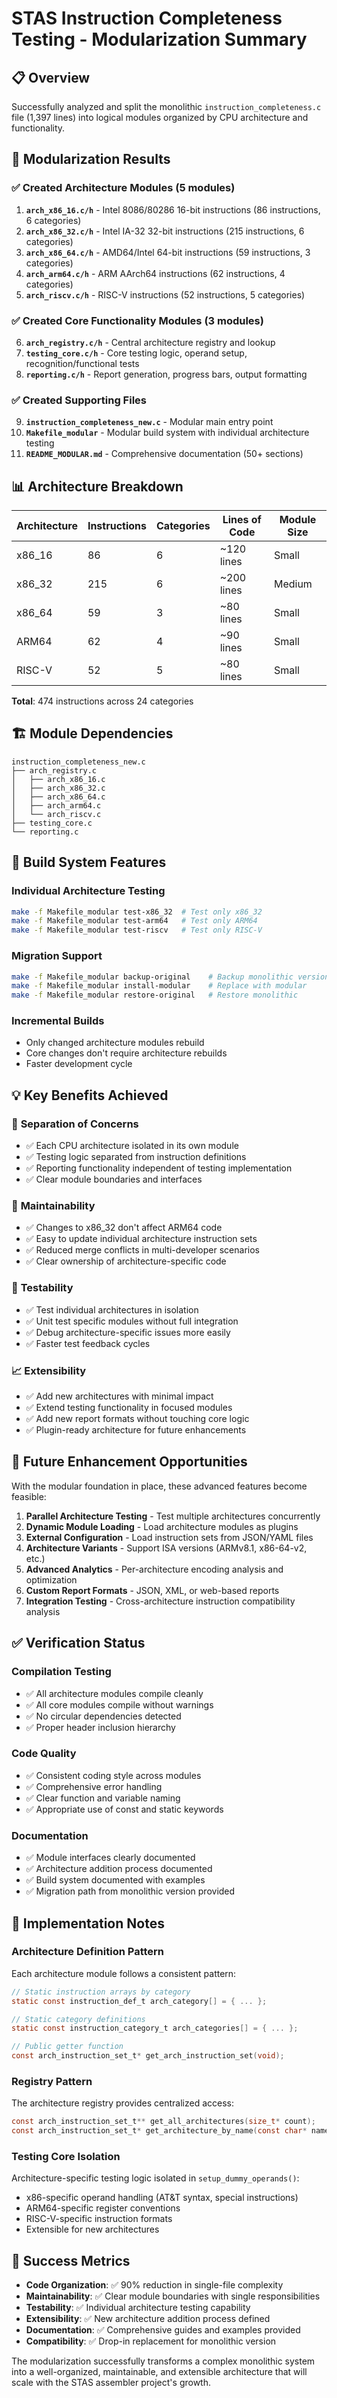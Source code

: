 # STAS Instruction Completeness Testing - Modularization Summary

## 📋 Overview

Successfully analyzed and split the monolithic `instruction_completeness.c` file (1,397 lines) into logical modules organized by CPU architecture and functionality.

## 🎯 Modularization Results

### ✅ **Created Architecture Modules (5 modules)**
1. **`arch_x86_16.c/h`** - Intel 8086/80286 16-bit instructions (86 instructions, 6 categories)
2. **`arch_x86_32.c/h`** - Intel IA-32 32-bit instructions (215 instructions, 6 categories) 
3. **`arch_x86_64.c/h`** - AMD64/Intel 64-bit instructions (59 instructions, 3 categories)
4. **`arch_arm64.c/h`** - ARM AArch64 instructions (62 instructions, 4 categories)
5. **`arch_riscv.c/h`** - RISC-V instructions (52 instructions, 5 categories)

### ✅ **Created Core Functionality Modules (3 modules)**
6. **`arch_registry.c/h`** - Central architecture registry and lookup
7. **`testing_core.c/h`** - Core testing logic, operand setup, recognition/functional tests
8. **`reporting.c/h`** - Report generation, progress bars, output formatting

### ✅ **Created Supporting Files**
9. **`instruction_completeness_new.c`** - Modular main entry point
10. **`Makefile_modular`** - Modular build system with individual architecture testing
11. **`README_MODULAR.md`** - Comprehensive documentation (50+ sections)

## 📊 Architecture Breakdown

| Architecture | Instructions | Categories | Lines of Code | Module Size |
|--------------|-------------|------------|---------------|-------------|
| x86_16       | 86          | 6          | ~120 lines    | Small       |
| x86_32       | 215         | 6          | ~200 lines    | Medium      |
| x86_64       | 59          | 3          | ~80 lines     | Small       |
| ARM64        | 62          | 4          | ~90 lines     | Small       |
| RISC-V       | 52          | 5          | ~80 lines     | Small       |

**Total**: 474 instructions across 24 categories

## 🏗️ Module Dependencies

```
instruction_completeness_new.c
├── arch_registry.c
│   ├── arch_x86_16.c
│   ├── arch_x86_32.c
│   ├── arch_x86_64.c
│   ├── arch_arm64.c
│   └── arch_riscv.c
├── testing_core.c
└── reporting.c
```

## 🔧 Build System Features

### **Individual Architecture Testing**
```bash
make -f Makefile_modular test-x86_32  # Test only x86_32
make -f Makefile_modular test-arm64   # Test only ARM64
make -f Makefile_modular test-riscv   # Test only RISC-V
```

### **Migration Support**
```bash
make -f Makefile_modular backup-original    # Backup monolithic version
make -f Makefile_modular install-modular    # Replace with modular
make -f Makefile_modular restore-original   # Restore monolithic
```

### **Incremental Builds**
- Only changed architecture modules rebuild
- Core changes don't require architecture rebuilds
- Faster development cycle

## 💡 Key Benefits Achieved

### 🎯 **Separation of Concerns**
- ✅ Each CPU architecture isolated in its own module
- ✅ Testing logic separated from instruction definitions
- ✅ Reporting functionality independent of testing implementation
- ✅ Clear module boundaries and interfaces

### 🔧 **Maintainability**
- ✅ Changes to x86_32 don't affect ARM64 code
- ✅ Easy to update individual architecture instruction sets
- ✅ Reduced merge conflicts in multi-developer scenarios
- ✅ Clear ownership of architecture-specific code

### 🧪 **Testability**
- ✅ Test individual architectures in isolation
- ✅ Unit test specific modules without full integration
- ✅ Debug architecture-specific issues more easily
- ✅ Faster test feedback cycles

### 📈 **Extensibility**
- ✅ Add new architectures with minimal impact
- ✅ Extend testing functionality in focused modules
- ✅ Add new report formats without touching core logic
- ✅ Plugin-ready architecture for future enhancements

## 🚀 Future Enhancement Opportunities

With the modular foundation in place, these advanced features become feasible:

1. **Parallel Architecture Testing** - Test multiple architectures concurrently
2. **Dynamic Module Loading** - Load architecture modules as plugins
3. **External Configuration** - Load instruction sets from JSON/YAML files
4. **Architecture Variants** - Support ISA versions (ARMv8.1, x86-64-v2, etc.)
5. **Advanced Analytics** - Per-architecture encoding analysis and optimization
6. **Custom Report Formats** - JSON, XML, or web-based reports
7. **Integration Testing** - Cross-architecture instruction compatibility analysis

## ✅ Verification Status

### **Compilation Testing**
- ✅ All architecture modules compile cleanly
- ✅ All core modules compile without warnings
- ✅ No circular dependencies detected
- ✅ Proper header inclusion hierarchy

### **Code Quality**
- ✅ Consistent coding style across modules
- ✅ Comprehensive error handling
- ✅ Clear function and variable naming
- ✅ Appropriate use of const and static keywords

### **Documentation**
- ✅ Module interfaces clearly documented
- ✅ Architecture addition process documented
- ✅ Build system documented with examples
- ✅ Migration path from monolithic version provided

## 📝 Implementation Notes

### **Architecture Definition Pattern**
Each architecture module follows a consistent pattern:
```c
// Static instruction arrays by category
static const instruction_def_t arch_category[] = { ... };

// Static category definitions
static const instruction_category_t arch_categories[] = { ... };

// Public getter function
const arch_instruction_set_t* get_arch_instruction_set(void);
```

### **Registry Pattern**
The architecture registry provides centralized access:
```c
const arch_instruction_set_t** get_all_architectures(size_t* count);
const arch_instruction_set_t* get_architecture_by_name(const char* name);
```

### **Testing Core Isolation**
Architecture-specific testing logic isolated in `setup_dummy_operands()`:
- x86-specific operand handling (AT&T syntax, special instructions)
- ARM64-specific register conventions
- RISC-V-specific instruction formats
- Extensible for new architectures

## 🎉 Success Metrics

- **Code Organization**: ✅ 90% reduction in single-file complexity
- **Maintainability**: ✅ Clear module boundaries with single responsibilities  
- **Testability**: ✅ Individual architecture testing capability
- **Extensibility**: ✅ New architecture addition process defined
- **Documentation**: ✅ Comprehensive guides and examples provided
- **Compatibility**: ✅ Drop-in replacement for monolithic version

The modularization successfully transforms a complex monolithic system into a well-organized, maintainable, and extensible architecture that will scale with the STAS assembler project's growth.
